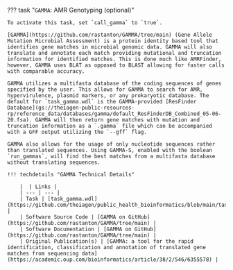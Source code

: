 ??? task "`GAMMA`: AMR Genotyping (optional)"

    To activate this task, set `call_gamma` to `true`.

    [GAMMA](https://github.com/rastanton/GAMMA/tree/main) (Gene Allele Mutation Microbial Assessment) is a protein identity based tool that identifies gene matches in microbial genomic data. GAMMA will also translate and annotate each match providing mutational and truncation information for identified matches. This is done much like AMRFinder, however, GAMMA uses BLAT as opposed to BLAST allowing for faster calls with comparable accuracy.  

    GAMMA utilizes a multifasta database of the coding sequences of genes specified by the user. This allows for GAMMA to search for AMR, hypervirulence, plasmid markers, or any prokaryotic database. The default for `task_gamma.wdl` is the GAMMA-provided [ResFinder Database](gs://theiagen-public-resources-rp/reference_data/databases/gamma/default_ResFinderDB_Combined_05-06-20.fsa). GAMMA will then return gene matches with mutation and truncation information as a `.gamma` file which can be accompanied with a GFF output utilizing the `--gff` flag.

    GAMMA also allows for the usage of only nucleotide sequences rather than translated sequences. Using GAMMA-S, enabled with the boolean `run_gammas`, will find the best matches from a multifasta database without translating sequences. 

    !!! techdetails "GAMMA Technical Details"
        
        |  | Links |
        | --- | --- |
        | Task | [task_gamma.wdl](https://github.com/theiagen/public_health_bioinformatics/blob/main/tasks/gene_typing/drug_resistance/task_gamma.wdl) |
        | Software Source Code | [GAMMA on GitHub](https://github.com/rastanton/GAMMA/tree/main) |
        | Software Documentation | [GAMMA on GitHub](https://github.com/rastanton/GAMMA/tree/main) |
        | Original Publication(s) | [GAMMA: a tool for the rapid identification, classification and annotation of translated gene matches from sequencing data](https://academic.oup.com/bioinformatics/article/38/2/546/6355578) |
